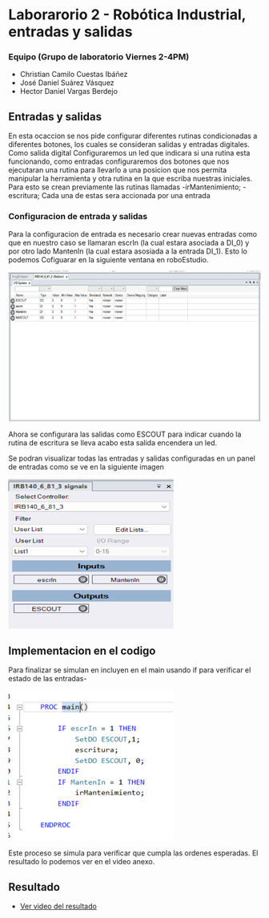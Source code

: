 # Laborarorio 2 - Robótica Industrial, entradas y salidas

### Equipo (Grupo de laboratorio Viernes 2-4PM)
- Christian Camilo Cuestas Ibáñez
- José Daniel Suárez Vásquez
- Hector Daniel Vargas Berdejo

## Entradas y salidas 


En esta ocaccion se nos pide  configurar diferentes rutinas condicionadas a diferentes botones, los cuales se consideran salidas y entradas digitales.
Como salida digital Configuraremos un led que indicara si una rutina esta funcionando, como entradas configuraremos dos botones que nos ejecutaran una rutina para llevarlo a una posicion que nos permita manipular la herramienta y otra rutina en la que escriba nuestras iniciales.
Para esto se crean previamente las rutinas llamadas 
-irMantenimiento; 
-escritura;
Cada una de estas sera accionada por una entrada

### Configuracion de entrada y salidas


Para la configuracion de entrada es necesario crear nuevas entradas como  que en nuestro caso se llamaran escrIn (la cual estara asociada a DI_0)  y por otro lado MantenIn (la cual estara asosiada a la entrada DI_1). Esto lo podemos Cofiguarar en la siguiente ventana en roboEstudio.

<img src="Images/IOScreen.png"  width="530" height="300">

Ahora se configurara las salidas como ESCOUT para indicar cuando la rutina de escritura se lleva acabo esta salida encendera un led. 

Se podran visualizar todas las entradas y salidas configuradas en un panel de entradas como se ve en la siguiente imagen 

<img src="Images/IOScreen2.png"  width="330" height="300">

## Implementacion en el codigo

Para finalizar se simulan en incluyen en el main usando if para verificar el estado de las entradas-

<img src="Images/Main.png"  width="330" height="300">

Este proceso se simula para verificar que cumpla las ordenes esperadas. El resultado lo podemos ver en el video anexo. 

## Resultado

- [Ver video del resultado](VideoLAB2.mp4)
